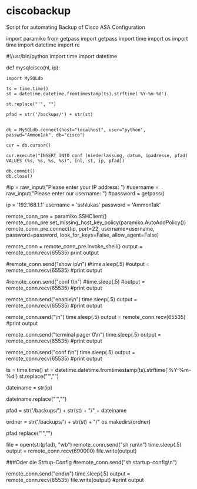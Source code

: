 # ciscobackup
Script for automating Backup of Cisco ASA Configuration

import paramiko
from getpass import getpass
import time
import os 
import time
import datetime
import re



#!/usr/bin/python
import time
import datetime


def mysqlcisco(nl, ip):
    
    import MySQLdb

    ts = time.time()
    st = datetime.datetime.fromtimestamp(ts).strftime('%Y-%m-%d')

    st.replace("'", "")

    pfad = str('/backups/') + str(st)


    db = MySQLdb.connect(host="localhost", user="python", passwd="Ammon1ak", db="cisco")

    cur = db.cursor()
    
    cur.execute("INSERT INTO conf (niederlassung, datum, ipadresse, pfad) VALUES (%s, %s, %s, %s)", [nl, st, ip, pfad])

    db.commit()
    db.close()


#ip = raw_input("Please enter your IP address: ")
#username = raw_input("Please enter our username: ")
#password = getpass()

ip = '192.168.1.1'
username = 'sshlukas'
password = 'Ammon1ak'

remote_conn_pre = paramiko.SSHClient()
remote_conn_pre.set_missing_host_key_policy(paramiko.AutoAddPolicy())
remote_conn_pre.connect(ip, port=22, username=username, password=password, look_for_keys=False, allow_agent=False)

remote_conn = remote_conn_pre.invoke_shell()
output = remote_conn.recv(65535)
print output

#remote_conn.send("show ip\n")
#time.sleep(.5)
#output = remote_conn.recv(65535)
#print output

#remote_conn.send("conf t\n")
#time.sleep(.5)
#output = remote_conn.recv(65535)
#print output

remote_conn.send("enable\n")
time.sleep(.5)
output = remote_conn.recv(65535)
#print output

remote_conn.send("\n")
time.sleep(.5)
output = remote_conn.recv(65535)
#print output 

remote_conn.send("terminal pager 0\n")
time.sleep(.5)
output = remote_conn.recv(65535)
#print output

remote_conn.send("conf t\n")
time.sleep(.5)
output = remote_conn.recv(65535)
#print output


ts = time.time()
st = datetime.datetime.fromtimestamp(ts).strftime('%Y-%m-%d')
st.replace("'","")

dateiname = str(ip)

dateiname.replace("'","")

pfad = str('/backups/') + str(st) + "/" +  dateiname

ordner = str('/backups/') + str(st) + "/"
os.makedirs(ordner)

pfad.replace("'","")


file = open(str(pfad), "wb")
remote_conn.send("sh run\n")
time.sleep(.5)
output = remote_conn.recv(690000)
file.write(output)

###Oder die Strtup-Config
#remote_conn.send("sh startup-config\n")

remote_conn.send("end\n")
time.sleep(.5)
output = remote_conn.recv(65535)
file.write(output)
#print output
